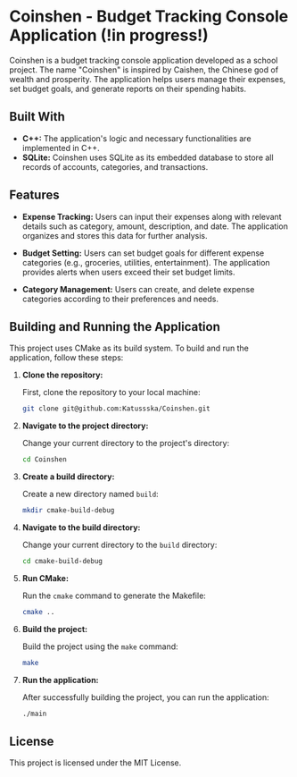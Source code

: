 # Coinshen - Budget Tracking Console Application (!in progress!)

Coinshen is a budget tracking console application developed as a school project. The name "Coinshen" is inspired by
Caishen, the Chinese god of wealth and prosperity. The application helps users manage their expenses, set budget goals,
and generate reports on their spending habits.

## Built With

- **C++:** The application's logic and necessary functionalities are implemented in C++.
- **SQLite:** Coinshen uses SQLite as its embedded database to store all records of accounts, categories, and
  transactions.

## Features

- **Expense Tracking:** Users can input their expenses along with relevant details such as category, amount,
  description, and date. The application organizes and stores this data for further analysis.

- **Budget Setting:** Users can set budget goals for different expense categories (e.g., groceries, utilities,
  entertainment). The application provides alerts when users exceed their set budget limits.

- **Category Management:** Users can create, and delete expense categories according to their preferences and
  needs.

## Building and Running the Application

This project uses CMake as its build system. To build and run the application, follow these steps:

1. **Clone the repository:**

   First, clone the repository to your local machine:

    ```bash
    git clone git@github.com:Katussska/Coinshen.git
    ```

2. **Navigate to the project directory:**

   Change your current directory to the project's directory:

    ```bash
    cd Coinshen
    ```

3. **Create a build directory:**

   Create a new directory named `build`:

    ```bash
    mkdir cmake-build-debug
    ```

4. **Navigate to the build directory:**

   Change your current directory to the `build` directory:

    ```bash
   cd cmake-build-debug
    ```

5. **Run CMake:**

   Run the `cmake` command to generate the Makefile:

    ```bash
    cmake ..
    ```

6. **Build the project:**

   Build the project using the `make` command:

    ```bash
    make
    ```

7. **Run the application:**

   After successfully building the project, you can run the application:

    ```bash
    ./main
    ```

## License

This project is licensed under the MIT License.
